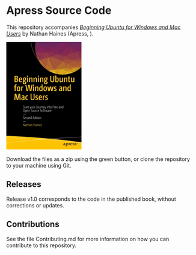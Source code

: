 # Apress Source Code

This repository accompanies [*Beginning Ubuntu for Windows and Mac Users*](http://www.apress.com/9781484229996) by Nathan Haines (Apress, ).

[comment]: #cover
![Cover image](9781484229996.jpg)

Download the files as a zip using the green button, or clone the repository to your machine using Git.

## Releases

Release v1.0 corresponds to the code in the published book, without corrections or updates.

## Contributions

See the file Contributing.md for more information on how you can contribute to this repository.
